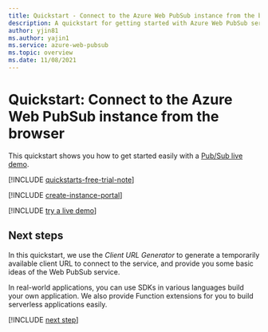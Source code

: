 ```yaml
---
title: Quickstart - Connect to the Azure Web PubSub instance from the browser
description: A quickstart for getting started with Azure Web PubSub service in-browser live demo.
author: yjin81
ms.author: yajin1
ms.service: azure-web-pubsub
ms.topic: overview 
ms.date: 11/08/2021
---
```


# Quickstart: Connect to the Azure Web PubSub instance from the browser

This quickstart shows you how to get started easily with a [Pub/Sub live demo](https://aka.ms/awps/quicktry).

[!INCLUDE [quickstarts-free-trial-note](~/reusable-content/ce-skilling/azure/includes/quickstarts-free-trial-note.md)]

[!INCLUDE [create-instance-portal](includes/create-instance-portal.md)]

[!INCLUDE [try a live demo](includes/try-live-demo.md)]

## Next steps

In this quickstart, we use the *Client URL Generator* to generate a temporarily available client URL to connect to the service, and provide you some basic ideas of the Web PubSub service.

In real-world applications, you can use SDKs in various languages build your own application. We also provide Function extensions for you to build serverless applications easily.

[!INCLUDE [next step](includes/include-next-step.md)]